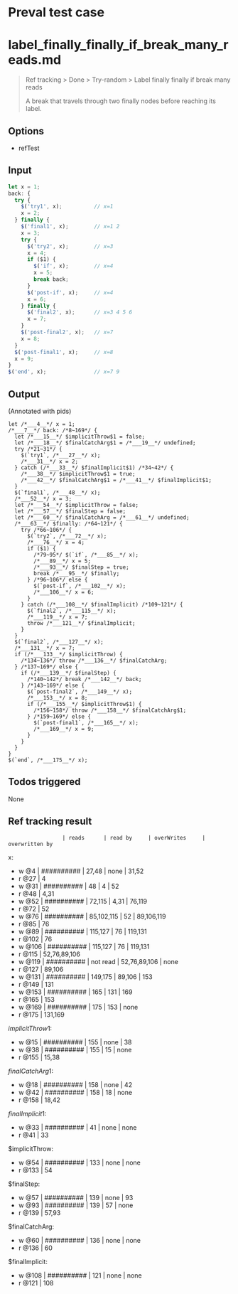 # Preval test case

# label_finally_finally_if_break_many_reads.md

> Ref tracking > Done > Try-random > Label finally finally if break many reads
> 
> A break that travels through two finally nodes before reaching its label.

## Options

- refTest

## Input

`````js filename=intro
let x = 1;
back: {
  try {
    $('try1', x);          // x=1
    x = 2;
  } finally {
    $('final1', x);        // x=1 2
    x = 3;
    try {
      $('try2', x);        // x=3
      x = 4;
      if ($1) {
        $('if', x);        // x=4
        x = 5;
        break back;
      }
      $('post-if', x);     // x=4
      x = 6;
    } finally {
      $('final2', x);      // x=3 4 5 6
      x = 7;
    }
    $('post-final2', x);   // x=7
    x = 8;
  }
  $('post-final1', x);     // x=8
  x = 9;
}
$('end', x);               // x=7 9
`````


## Output

(Annotated with pids)

`````filename=intro
let /*___4__*/ x = 1;
/*___7__*/ back: /*8~169*/ {
  let /*___15__*/ $implicitThrow$1 = false;
  let /*___18__*/ $finalCatchArg$1 = /*___19__*/ undefined;
  try /*21~31*/ {
    $(`try1`, /*___27__*/ x);
    /*___31__*/ x = 2;
  } catch (/*___33__*/ $finalImplicit$1) /*34~42*/ {
    /*___38__*/ $implicitThrow$1 = true;
    /*___42__*/ $finalCatchArg$1 = /*___41__*/ $finalImplicit$1;
  }
  $(`final1`, /*___48__*/ x);
  /*___52__*/ x = 3;
  let /*___54__*/ $implicitThrow = false;
  let /*___57__*/ $finalStep = false;
  let /*___60__*/ $finalCatchArg = /*___61__*/ undefined;
  /*___63__*/ $finally: /*64~121*/ {
    try /*66~106*/ {
      $(`try2`, /*___72__*/ x);
      /*___76__*/ x = 4;
      if ($1) {
        /*79~95*/ $(`if`, /*___85__*/ x);
        /*___89__*/ x = 5;
        /*___93__*/ $finalStep = true;
        break /*___95__*/ $finally;
      } /*96~106*/ else {
        $(`post-if`, /*___102__*/ x);
        /*___106__*/ x = 6;
      }
    } catch (/*___108__*/ $finalImplicit) /*109~121*/ {
      $(`final2`, /*___115__*/ x);
      /*___119__*/ x = 7;
      throw /*___121__*/ $finalImplicit;
    }
  }
  $(`final2`, /*___127__*/ x);
  /*___131__*/ x = 7;
  if (/*___133__*/ $implicitThrow) {
    /*134~136*/ throw /*___136__*/ $finalCatchArg;
  } /*137~169*/ else {
    if (/*___139__*/ $finalStep) {
      /*140~142*/ break /*___142__*/ back;
    } /*143~169*/ else {
      $(`post-final2`, /*___149__*/ x);
      /*___153__*/ x = 8;
      if (/*___155__*/ $implicitThrow$1) {
        /*156~158*/ throw /*___158__*/ $finalCatchArg$1;
      } /*159~169*/ else {
        $(`post-final1`, /*___165__*/ x);
        /*___169__*/ x = 9;
      }
    }
  }
}
$(`end`, /*___175__*/ x);
`````


## Todos triggered


None


## Ref tracking result


                     | reads      | read by     | overWrites     | overwritten by
x:
  - w @4       | ########## | 27,48       | none           | 31,52
  - r @27      | 4
  - w @31      | ########## | 48          | 4              | 52
  - r @48      | 4,31
  - w @52      | ########## | 72,115      | 4,31           | 76,119
  - r @72      | 52
  - w @76      | ########## | 85,102,115  | 52             | 89,106,119
  - r @85      | 76
  - w @89      | ########## | 115,127     | 76             | 119,131
  - r @102     | 76
  - w @106     | ########## | 115,127     | 76             | 119,131
  - r @115     | 52,76,89,106
  - w @119     | ########## | not read    | 52,76,89,106   | none
  - r @127     | 89,106
  - w @131     | ########## | 149,175     | 89,106         | 153
  - r @149     | 131
  - w @153     | ########## | 165         | 131            | 169
  - r @165     | 153
  - w @169     | ########## | 175         | 153            | none
  - r @175     | 131,169

$implicitThrow$1:
  - w @15            | ########## | 155         | none           | 38
  - w @38            | ########## | 155         | 15             | none
  - r @155           | 15,38

$finalCatchArg$1:
  - w @18            | ########## | 158         | none           | 42
  - w @42            | ########## | 158         | 18             | none
  - r @158           | 18,42

$finalImplicit$1:
  - w @33            | ########## | 41          | none           | none
  - r @41            | 33

$implicitThrow:
  - w @54            | ########## | 133         | none           | none
  - r @133           | 54

$finalStep:
  - w @57            | ########## | 139         | none           | 93
  - w @93            | ########## | 139         | 57             | none
  - r @139           | 57,93

$finalCatchArg:
  - w @60            | ########## | 136         | none           | none
  - r @136           | 60

$finalImplicit:
  - w @108           | ########## | 121         | none           | none
  - r @121           | 108
